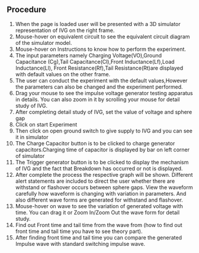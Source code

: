 ## Procedure

1. When the page is loaded user will be presented with a 3D simulator representation of IVG on the right frame.
2. Mouse-hover on equivalent circuit to see the equivalent circuit diagram of the simulator model.
3. Mouse-hover on Instructions to know how to perform the experiment.
4. The input parameters namely Charging Voltage(VO),Ground Capacitance (Cg),Tail Capacitance(Cl),Front Inductance(Lf),Load Inductance(Ll), Front Resistance(Rf),Tail Resistance(Rt)are displayed with default values on the other frame.
5. The user can conduct the experiment with the default values,However the parameters can also be changed and the experiment performed.
6. Drag your mouse to see the impulse voltage generator testing apparatus in details. You can also zoom in it by scrolling your mouse for detail study of IVG.
7. After completing detail study of IVG, set the value of voltage and sphere gap
8. Click on start Experiment
9. Then click on open ground switch to give supply to IVG and you can see it in simulator
10. The Charge Capacitor button is to be clicked to charge generator capacitors.Charging time of capacitor is displayed by bar on left corner of simulator
11. The Trigger generator button is to be clicked to display the mechanism of IVG and the fact that Breakdown has occurred or not is displayed.
12. After complete the process the respective graph will be shown. Different alert statements are included to direct the user whether there are withstand or flashover occurs between sphere gaps. View the waveform carefully how waveform is changing with variation in parameters. And also different wave forms are generated for withstand and flashover.
13. Mouse-hover on wave to see the variation of generated voltage with time. You can drag it or Zoom In/Zoom Out the wave form for detail study.
14. Find out Front time and tail time from the wave from (how to find out front time and tail time you have to see theory part).
15. After finding front time and tail time you can compare the generated Impulse wave with standard switching impulse wave.
